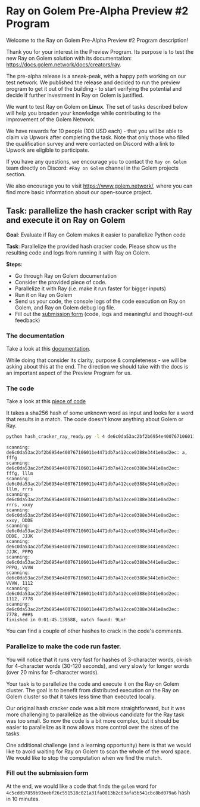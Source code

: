 # Ray on Golem Pre-Alpha Preview #2 Program

Welcome to the Ray on Golem Pre-Alpha Preview #2 Program description!

Thank you for your interest in the Preview Program. 
Its purpose is to test the new Ray on Golem solution with its documentation: https://docs.golem.network/docs/creators/ray.

The pre-alpha release is a sneak-peak, with a happy path working on our test network. We published the release and decided 
to run the preview program to get it out of the building - to start verifying the potential 
and decide if further investment in Ray on Golem is justified.

We want to test Ray on Golem on **Linux**.
The set of tasks described below will help you broaden your knowledge while contributing to the improvement of the Golem Network. 

We have rewards for 10 people (100 USD each) - that you will be able to claim via Upwork after completing the task. 
Note that only those who filled the qualification survey and were contacted on Discord with a link to Upwork are eligible to participate.

If you have any questions, we encourage you to contact the `Ray on Golem` team directly on Discord: `#Ray on Golem` channel in the Golem projects section.

We also encourage you to visit https://www.golem.network/, where you can find more basic information about our open-source project.

## Task: parallelize the hash cracker script with Ray and execute it on Ray on Golem

**Goal**: Evaluate if Ray on Golem makes it easier to parallelize Python code

**Task**: Parallelize the provided hash cracker code. Please show us the resulting code and logs from running it with Ray on Golem.

**Steps**:
- Go through Ray on Golem documentation
- Consider the provided piece of code.
- Parallelize it with Ray (i.e. make it run faster for bigger inputs)
- Run it on Ray on Golem
- Send us your code, the console logs of the code execution on Ray on Golem, and Ray on Golem debug log file.
- Fill out the [submission form](todo) (code, logs and meaningful and thought-out feedback)

### The documentation
Take a look at this [documentation](https://docs.golem.network/docs/creators/ray).

While doing that consider its clarity, purpose & completeness - we will be asking about this at the end.
The direction we should take with the docs is an important aspect of the Preview Program for us.

### The code
Take a look at this [piece of code](https://github.com/golemfactory/ray-on-golem/raw/main/examples/hash_cracker_ray_ready.py)

It takes a sha256 hash of some unknown word as input and looks for a word that results in a match.
The code doesn't know anything about Golem or Ray.

```bash
python hash_cracker_ray_ready.py -l 4 de6c0da53ac2bf2b6954e400767106011e4471db7a412cce0388e3441e0ad2ec
```
```
scanning: de6c0da53ac2bf2b6954e400767106011e4471db7a412cce0388e3441e0ad2ec: a, fffg
scanning: de6c0da53ac2bf2b6954e400767106011e4471db7a412cce0388e3441e0ad2ec: fffg, lllm
scanning: de6c0da53ac2bf2b6954e400767106011e4471db7a412cce0388e3441e0ad2ec: lllm, rrrs
scanning: de6c0da53ac2bf2b6954e400767106011e4471db7a412cce0388e3441e0ad2ec: rrrs, xxxy
scanning: de6c0da53ac2bf2b6954e400767106011e4471db7a412cce0388e3441e0ad2ec: xxxy, DDDE
scanning: de6c0da53ac2bf2b6954e400767106011e4471db7a412cce0388e3441e0ad2ec: DDDE, JJJK
scanning: de6c0da53ac2bf2b6954e400767106011e4471db7a412cce0388e3441e0ad2ec: JJJK, PPPQ
scanning: de6c0da53ac2bf2b6954e400767106011e4471db7a412cce0388e3441e0ad2ec: PPPQ, VVVW
scanning: de6c0da53ac2bf2b6954e400767106011e4471db7a412cce0388e3441e0ad2ec: VVVW, 1112
scanning: de6c0da53ac2bf2b6954e400767106011e4471db7a412cce0388e3441e0ad2ec: 1112, 7778
scanning: de6c0da53ac2bf2b6954e400767106011e4471db7a412cce0388e3441e0ad2ec: 7778, ###$
finished in 0:01:45.139588, match found: 9Lm!
```

You can find a couple of other hashes to crack in the code's comments.

### Parallelize to make the code run faster.

You will notice that it runs very fast for hashes of 3-character words, ok-ish for 4-character words (30-120 seconds), and very slowly for longer words (over 20 mins for 5-character words).

Your task is to parallelize the code and execute it on the Ray on Golem cluster.
The goal is to benefit from distributed execution on the Ray on Golem cluster so that it takes less time than executed locally.

Our original hash cracker code was a bit more straightforward, but it was more challenging to parallelize as the obvious candidate for the Ray task was too small.
So now the code is a bit more complex, but it should be easier to parallelize as it now allows more control over the sizes of the tasks.

One additional challenge (and a learning opportunity) here is that we would like to avoid waiting for Ray on Golem to scan the whole of the word space.
We would like to stop the computation when we find the match.

### Fill out the submission form

At the end, we would like a code that finds the `golem` word for `4c5cddb7859b93eebf26c551518c021a31fa0013b2c03afa5b541cbc8bd079a6` hash in 10 minutes.

